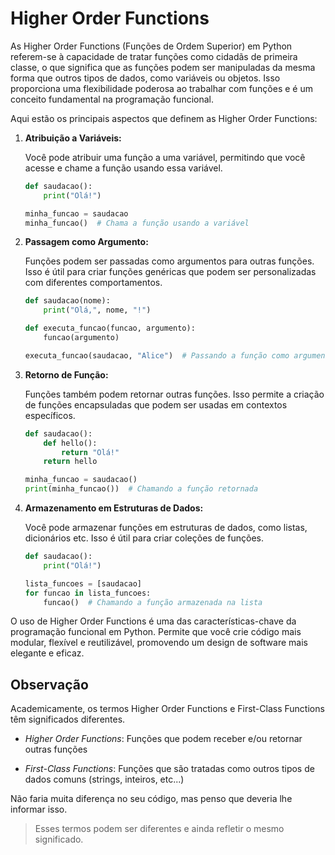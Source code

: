 # Higher Order Functions

As Higher Order Functions (Funções de Ordem Superior) em Python referem-se à capacidade de tratar funções como cidadãs de primeira classe, o que significa que as funções podem ser manipuladas da mesma forma que outros tipos de dados, como variáveis ou objetos. Isso proporciona uma flexibilidade poderosa ao trabalhar com funções e é um conceito fundamental na programação funcional.

Aqui estão os principais aspectos que definem as Higher Order Functions:

1. **Atribuição a Variáveis:**

   Você pode atribuir uma função a uma variável, permitindo que você acesse e chame a função usando essa variável.

   ```python
   def saudacao():
       print("Olá!")

   minha_funcao = saudacao
   minha_funcao()  # Chama a função usando a variável
   ```

2. **Passagem como Argumento:**

   Funções podem ser passadas como argumentos para outras funções. Isso é útil para criar funções genéricas que podem ser personalizadas com diferentes comportamentos.

   ```python
   def saudacao(nome):
       print("Olá,", nome, "!")

   def executa_funcao(funcao, argumento):
       funcao(argumento)

   executa_funcao(saudacao, "Alice")  # Passando a função como argumento
   ```

3. **Retorno de Função:**

   Funções também podem retornar outras funções. Isso permite a criação de funções encapsuladas que podem ser usadas em contextos específicos.

   ```python
   def saudacao():
       def hello():
           return "Olá!"
       return hello

   minha_funcao = saudacao()
   print(minha_funcao())  # Chamando a função retornada
   ```

4. **Armazenamento em Estruturas de Dados:**

   Você pode armazenar funções em estruturas de dados, como listas, dicionários etc. Isso é útil para criar coleções de funções.

   ```python
   def saudacao():
       print("Olá!")

   lista_funcoes = [saudacao]
   for funcao in lista_funcoes:
       funcao()  # Chamando a função armazenada na lista
   ```

O uso de Higher Order Functions é uma das características-chave da programação funcional em Python. Permite que você crie código mais modular, flexível e reutilizável, promovendo um design de software mais elegante e eficaz.

## **Observação**

Academicamente, os termos Higher Order Functions e First-Class Functions têm significados diferentes.

- _Higher Order Functions_: Funções que podem receber e/ou retornar outras funções

- _First-Class Functions_: Funções que são tratadas como outros tipos de dados comuns (strings, inteiros, etc...)

Não faria muita diferença no seu código, mas penso que deveria lhe informar isso.

> Esses termos podem ser diferentes e ainda refletir o mesmo significado.